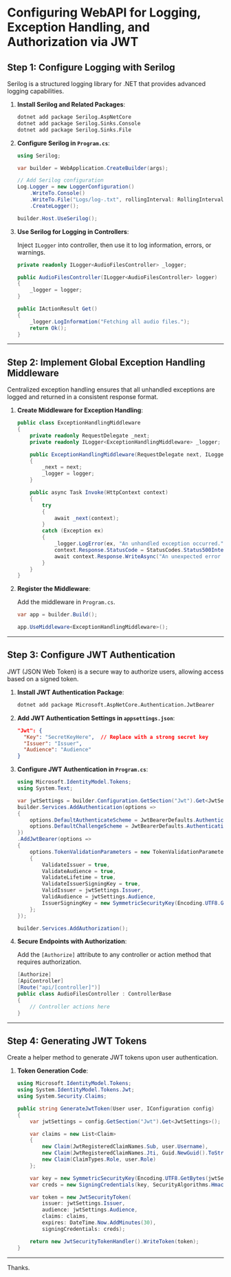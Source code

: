
# Configuring WebAPI for Logging, Exception Handling, and Authorization via JWT

## Step 1: Configure Logging with Serilog

Serilog is a structured logging library for .NET that provides advanced logging capabilities.

1. **Install Serilog and Related Packages**:

    ```bash
    dotnet add package Serilog.AspNetCore
    dotnet add package Serilog.Sinks.Console
    dotnet add package Serilog.Sinks.File
    ```

2. **Configure Serilog in `Program.cs`**:

    ```csharp
    using Serilog;

    var builder = WebApplication.CreateBuilder(args);

    // Add Serilog configuration
    Log.Logger = new LoggerConfiguration()
        .WriteTo.Console()
        .WriteTo.File("Logs/log-.txt", rollingInterval: RollingInterval.Day)
        .CreateLogger();

    builder.Host.UseSerilog();
    ```

3. **Use Serilog for Logging in Controllers**:

    Inject `ILogger` into  controller, then use it to log information, errors, or warnings.

    ```csharp
    private readonly ILogger<AudioFilesController> _logger;

    public AudioFilesController(ILogger<AudioFilesController> logger)
    {
        _logger = logger;
    }

    public IActionResult Get()
    {
        _logger.LogInformation("Fetching all audio files.");
        return Ok();
    }
    ```

---

## Step 2: Implement Global Exception Handling Middleware

Centralized exception handling ensures that all unhandled exceptions are logged and returned in a consistent response format.

1. **Create Middleware for Exception Handling**:

    ```csharp
    public class ExceptionHandlingMiddleware
    {
        private readonly RequestDelegate _next;
        private readonly ILogger<ExceptionHandlingMiddleware> _logger;

        public ExceptionHandlingMiddleware(RequestDelegate next, ILogger<ExceptionHandlingMiddleware> logger)
        {
            _next = next;
            _logger = logger;
        }

        public async Task Invoke(HttpContext context)
        {
            try
            {
                await _next(context);
            }
            catch (Exception ex)
            {
                _logger.LogError(ex, "An unhandled exception occurred.");
                context.Response.StatusCode = StatusCodes.Status500InternalServerError;
                await context.Response.WriteAsync("An unexpected error occurred.");
            }
        }
    }
    ```

2. **Register the Middleware**:

    Add the middleware in `Program.cs`.

    ```csharp
    var app = builder.Build();

    app.UseMiddleware<ExceptionHandlingMiddleware>();
    ```

---

## Step 3: Configure JWT Authentication

JWT (JSON Web Token) is a secure way to authorize users, allowing access based on a signed token.

1. **Install JWT Authentication Package**:

    ```bash
    dotnet add package Microsoft.AspNetCore.Authentication.JwtBearer
    ```

2. **Add JWT Authentication Settings in `appsettings.json`**:

    ```json
    "Jwt": {
      "Key": "SecretKeyHere",  // Replace with a strong secret key
      "Issuer": "Issuer",
      "Audience": "Audience"
    }
    ```

3. **Configure JWT Authentication in `Program.cs`**:

    ```csharp
    using Microsoft.IdentityModel.Tokens;
    using System.Text;

    var jwtSettings = builder.Configuration.GetSection("Jwt").Get<JwtSettings>();
    builder.Services.AddAuthentication(options =>
    {
        options.DefaultAuthenticateScheme = JwtBearerDefaults.AuthenticationScheme;
        options.DefaultChallengeScheme = JwtBearerDefaults.AuthenticationScheme;
    })
    .AddJwtBearer(options =>
    {
        options.TokenValidationParameters = new TokenValidationParameters
        {
            ValidateIssuer = true,
            ValidateAudience = true,
            ValidateLifetime = true,
            ValidateIssuerSigningKey = true,
            ValidIssuer = jwtSettings.Issuer,
            ValidAudience = jwtSettings.Audience,
            IssuerSigningKey = new SymmetricSecurityKey(Encoding.UTF8.GetBytes(jwtSettings.Key))
        };
    });

    builder.Services.AddAuthorization();
    ```

4. **Secure Endpoints with Authorization**:

    Add the `[Authorize]` attribute to any controller or action method that requires authorization.

    ```csharp
    [Authorize]
    [ApiController]
    [Route("api/[controller]")]
    public class AudioFilesController : ControllerBase
    {
        // Controller actions here
    }
    ```

---

## Step 4: Generating JWT Tokens

Create a helper method to generate JWT tokens upon user authentication.

1. **Token Generation Code**:

    ```csharp
    using Microsoft.IdentityModel.Tokens;
    using System.IdentityModel.Tokens.Jwt;
    using System.Security.Claims;

    public string GenerateJwtToken(User user, IConfiguration config)
    {
        var jwtSettings = config.GetSection("Jwt").Get<JwtSettings>();

        var claims = new List<Claim>
        {
            new Claim(JwtRegisteredClaimNames.Sub, user.Username),
            new Claim(JwtRegisteredClaimNames.Jti, Guid.NewGuid().ToString()),
            new Claim(ClaimTypes.Role, user.Role)
        };

        var key = new SymmetricSecurityKey(Encoding.UTF8.GetBytes(jwtSettings.Key));
        var creds = new SigningCredentials(key, SecurityAlgorithms.HmacSha256);

        var token = new JwtSecurityToken(
            issuer: jwtSettings.Issuer,
            audience: jwtSettings.Audience,
            claims: claims,
            expires: DateTime.Now.AddMinutes(30),
            signingCredentials: creds);

        return new JwtSecurityTokenHandler().WriteToken(token);
    }
    ```

---

Thanks.